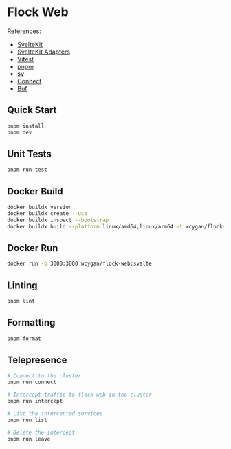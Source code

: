 # Flock Web

References:

- [SvelteKit](https://kit.svelte.dev/)
- [SvelteKit Adapters](https://kit.svelte.dev/docs/adapters)
- [Vitest](https://vitest.dev/)
- [pnpm](https://pnpm.io/)
- [sv](https://github.com/sveltejs/cli)
- [Connect](https://connectrpc.com/)
- [Buf](https://buf.build/)

## Quick Start

```bash
pnpm install
pnpm dev
```

## Unit Tests

```bash
pnpm run test
```

## Docker Build

```bash
docker buildx version
docker buildx create --use
docker buildx inspect --bootstrap
docker buildx build --platform linux/amd64,linux/arm64 -t wcygan/flock-web:svelte --push .
```

## Docker Run

```bash
docker run -p 3000:3000 wcygan/flock-web:svelte
```

## Linting

```bash
pnpm lint
```

## Formatting

```bash
pnpm format
```

## Telepresence

```bash
# Connect to the cluster
pnpm run connect

# Intercept traffic to flock-web in the cluster
pnpm run intercept

# List the intercepted services
pnpm run list

# Delete the intercept
pnpm run leave
```